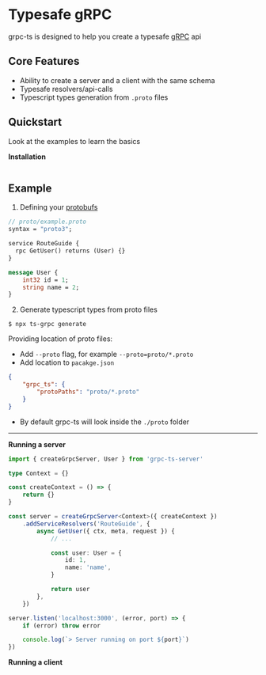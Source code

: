 # Typesafe gRPC

grpc-ts is designed to help you create a typesafe [gRPC](https://grpc.io/) api

## Core Features

- Ability to create a server and a client with the same schema
- Typesafe resolvers/api-calls
- Typescript types generation from `.proto` files

## Quickstart

Look at the examples to learn the basics

**Installation**

```
```

## Example

1. Defining your [protobufs](https://developers.google.com/protocol-buffers/docs/overview)

```protobuf
// proto/example.proto
syntax = "proto3";

service RouteGuide {
  rpc GetUser() returns (User) {}
}

message User {
	int32 id = 1;
	string name = 2;
}
```

2. Generate typescript types from proto files

```
$ npx ts-grpc generate
```

Providing location of proto files:

- Add `--proto` flag, for example `--proto=proto/*.proto`
- Add location to `pacakge.json`

```json
{
    "grpc_ts": {
        "protoPaths": "proto/*.proto"
    }
}
```

- By default grpc-ts will look inside the `./proto` folder

---

**Running a server**

```typescript
import { createGrpcServer, User } from 'grpc-ts-server'

type Context = {}

const createContext = () => {
    return {}
}

const server = createGrpcServer<Context>({ createContext })
    .addServiceResolvers('RouteGuide', {
        async GetUser({ ctx, meta, request }) {
            // ...

            const user: User = {
                id: 1,
                name: 'name',
            }

            return user
        },
    })

server.listen('localhost:3000', (error, port) => {
    if (error) throw error

    console.log(`> Server running on port ${port}`)
})
```

**Running a client**

```typescript
```
